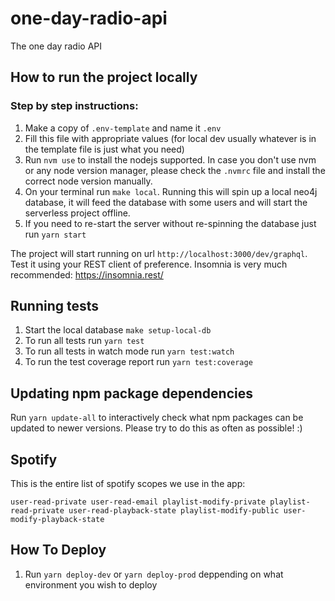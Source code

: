 # one-day-radio-api

The one day radio API

## How to run the project locally

### Step by step instructions:

1. Make a copy of `.env-template` and name it `.env`
2. Fill this file with appropriate values (for local dev usually whatever is in the template file is just what you need)
3. Run `nvm use` to install the nodejs supported. In case you don't use nvm or any node version manager, please check the `.nvmrc` file and install the correct node version manually.
4. On your terminal run `make local`. Running this will spin up a local neo4j database, it will feed the database with some users and will start the serverless project offline.
5. If you need to re-start the server without re-spinning the database just run `yarn start`

The project will start running on url `http://localhost:3000/dev/graphql`.
Test it using your REST client of preference. Insomnia is very much recommended: https://insomnia.rest/

## Running tests

1. Start the local database `make setup-local-db`
2. To run all tests run `yarn test`
3. To run all tests in watch mode run `yarn test:watch`
4. To run the test coverage report run `yarn test:coverage`

## Updating npm package dependencies

Run `yarn update-all` to interactively check what npm packages can be updated to newer versions.
Please try to do this as often as possible! :)

## Spotify

This is the entire list of spotify scopes we use in the app:

```
user-read-private user-read-email playlist-modify-private playlist-read-private user-read-playback-state playlist-modify-public user-modify-playback-state
```

## How To Deploy

1. Run `yarn deploy-dev` or `yarn deploy-prod` deppending on what environment you wish to deploy
